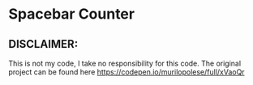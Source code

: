 # Spacebar Counter

## DISCLAIMER:

This is not my code, I take no responsibility for this code.
The original project can be found here
https://codepen.io/murilopolese/full/xVaoQr
